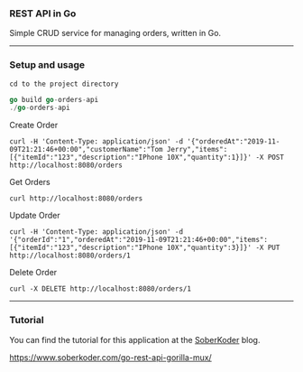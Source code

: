 ### REST API in Go

Simple CRUD service for managing orders, written in Go.

***
### Setup and usage
```
cd to the project directory
```

```go
go build go-orders-api
./go-orders-api
```


Create Order
```shell
curl -H 'Content-Type: application/json' -d '{"orderedAt":"2019-11-09T21:21:46+00:00","customerName":"Tom Jerry","items":[{"itemId":"123","description":"IPhone 10X","quantity":1}]}' -X POST http://localhost:8080/orders
```

Get Orders
```shell
curl http://localhost:8080/orders
```

Update Order
```shell
curl -H 'Content-Type: application/json' -d '{"orderId":"1","orderedAt":"2019-11-09T21:21:46+00:00","items":[{"itemId":"123","description":"IPhone 10X","quantity":3}]}' -X PUT http://localhost:8080/orders/1
```

Delete Order
```shell
curl -X DELETE http://localhost:8080/orders/1
```

***
### Tutorial

You can find the tutorial for this application at the [SoberKoder](https://www.soberkoder.com/) blog.

https://www.soberkoder.com/go-rest-api-gorilla-mux/
